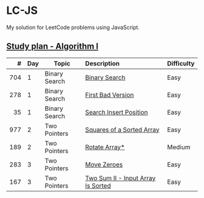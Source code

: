 # LC-JS

My solution for LeetCode problems using JavaScript.

## [Study plan - Algorithm I](https://leetcode.com/study-plan/algorithm)

|   # | Day | Topic | Description | Difficulty |
|----:|---|---|:---|:-----------|
| 704 | 1 | Binary Search | [Binary Search](problems/LC704.js) | Easy
| 278 | 1 | Binary Search | [First Bad Version](problems/LC278.js) | Easy
| 35  | 1 | Binary Search | [Search Insert Position](problems/LC35.js) | Easy
| 977 | 2 | Two Pointers | [Squares of a Sorted Array](problems/LC977.js) | Easy
| 189 | 2 | Two Pointers | [Rotate Array*](problems/LC189.js) | Medium
| 283 | 3 | Two Pointers | [Move Zeroes](problems/LC283.js) | Easy
| 167 | 3 | Two Pointers | [Two Sum II - Input Array Is Sorted](problems/LC167.js) | Easy
